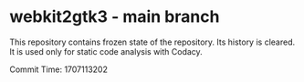 # webkit2gtk3 - main branch

This repository contains frozen state of the repository.
Its history is cleared. It is used only for static code
analysis with Codacy.

Commit Time: 1707113202